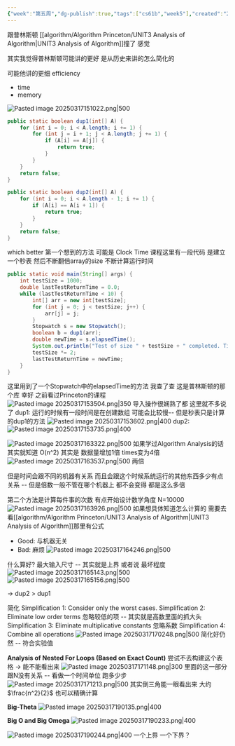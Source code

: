 ```yaml
---
{"week":"第五周","dg-publish":true,"tags":["cs61b","week5"],"created":"2025-03-16T17:01:09.204+08:00","updated":"2025-04-19T09:51:15.117+08:00","permalink":"/CS 61B/Lecture 12 Introduce to Asymptotic Analysis/","dgPassFrontmatter":true,"noteIcon":""}
---
```


跟普林斯顿 [[algorithm/Algorithm Princeton/UNIT3 Analysis of Algorithm\|UNIT3 Analysis of Algorithm]]撞了 感觉

其实我觉得普林斯顿可能讲的更好 是从历史来讲的怎么简化的

可能他讲的更细
efficiency
- time
- memory

![Pasted image 20250317151022.png|500](/img/user/accessory/Pasted%20image%2020250317151022.png)
```java
public static boolean dup1(int[] A) {  
    for (int i = 0; i < A.length; i += 1) {  
        for (int j = i + 1; j < A.length; j += 1) {  
            if (A[i] == A[j]) {  
                return true;  
            }  
        }  
    }  
    return false;  
}
```

```java
public static boolean dup2(int[] A) {  
    for (int i = 0; i < A.length - 1; i += 1) {  
        if (A[i] == A[i + 1]) {  
            return true;  
        }  
    }  
    return false;  
}
```

which better
第一个想到的方法 可能是 Clock Time
课程这里有一段代码 是建立一个秒表  然后不断翻倍array的size  不断计算运行时间
```java
public static void main(String[] args) {  
    int testSize = 1000;  
    double lastTestReturnTime = 0.0;  
    while (lastTestReturnTime < 10) {  
        int[] arr = new int[testSize];  
        for (int j = 0; j < testSize; j++) {  
            arr[j] = j;  
        }  
        Stopwatch s = new Stopwatch();  
        boolean b = dup1(arr);  
        double newTime = s.elapsedTime();  
        System.out.println("Test of size " + testSize + " completed. Time elapsed: " + newTime + " seconds");  
        testSize *= 2;  
        lastTestReturnTime = newTime;  
    }  
}
```
这里用到了一个Stopwatch中的elapsedTime的方法
我查了查 这是普林斯顿的那个库  幸好 之前看过Princeton的课程
![Pasted image 20250317153504.png|350](/img/user/accessory/Pasted%20image%2020250317153504.png)
导入操作很娴熟了都 这里就不多说了
dup1: 运行的时候有一段时间是在创建数组 可能会比较慢-- 但是秒表只是计算的dup1的方法
![Pasted image 20250317153602.png|400](/img/user/accessory/Pasted%20image%2020250317153602.png)
dup2: 
![Pasted image 20250317153735.png|400](/img/user/accessory/Pasted%20image%2020250317153735.png)

![Pasted image 20250317163322.png|500](/img/user/accessory/Pasted%20image%2020250317163322.png)
如果学过Algorithm Analysis的话 其实就知道  O(n^2) 其实是 数据量增加1倍 times变为4倍
![Pasted image 20250317163537.png|500](/img/user/accessory/Pasted%20image%2020250317163537.png)
两倍

但是时间会跟不同的机器有关系 而且会跟这个时候系统运行的其他东西多少有点关系 --  但是倍数一般不管在哪个机器上 都不会变得 都是这么多倍

第二个方法是计算每件事的次数
有点开始设计数学角度
N=10000
![Pasted image 20250317163926.png|500](/img/user/accessory/Pasted%20image%2020250317163926.png)
如果想具体知道怎么计算的  需要去看[[algorithm/Algorithm Princeton/UNIT3 Analysis of Algorithm\|UNIT3 Analysis of Algorithm]]那里有公式
- Good: 与机器无关
- Bad: 麻烦
![Pasted image 20250317164246.png|500](/img/user/accessory/Pasted%20image%2020250317164246.png)

什么算好?
最大输入尺寸 -- 其实就是上界 或者说 最坏程度
![Pasted image 20250317165143.png|500](/img/user/accessory/Pasted%20image%2020250317165143.png)
![Pasted image 20250317165156.png|500](/img/user/accessory/Pasted%20image%2020250317165156.png)

-> dup2 > dup1

简化
Simplification 1: Consider only the worst cases.
Simplification 2: Eliminate low order terms
	忽略较低的项  --  其实就是高数里面的抓大头
Simplification 3: Eliminate multiplicative constants
	忽略系数
Simplification 4: Combine all operations
![Pasted image 20250317170248.png|500](/img/user/accessory/Pasted%20image%2020250317170248.png)
简化好仍然 -- 符合实验值

**Analysis of Nested For Loops (Based on Exact Count)**
尝试不去构建这个表格 -> 能不能看出来
![Pasted image 20250317171148.png|300](/img/user/accessory/Pasted%20image%2020250317171148.png)
里面的这一部分跟N没有关系 -- 看做一个时间单位
跑多少步
![Pasted image 20250317171213.png|500](/img/user/accessory/Pasted%20image%2020250317171213.png)
其实倒三角能一眼看出来 大约$\frac{n^2}{2}$  也可以精确计算

**Big-Theta**
![Pasted image 20250317190135.png|400](/img/user/accessory/Pasted%20image%2020250317190135.png)

**Big O and Big Omega**
![Pasted image 20250317190233.png|400](/img/user/accessory/Pasted%20image%2020250317190233.png)

![Pasted image 20250317190244.png|400](/img/user/accessory/Pasted%20image%2020250317190244.png)
一个上界 一个下界？
